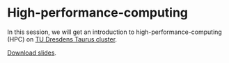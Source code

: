 # High-performance-computing

In this session, we will get an introduction to high-performance-computing (HPC) on [TU Dresdens Taurus cluster](https://tu-dresden.de/zih/hochleistungsrechnen/hpc).

[Download slides](https://github.com/BiAPoL/PoL-BioImage-Analysis-TS-GPU-Accelerated-Image-Analysis/blob/main/docs/40_HPC_Intro/Intro_to_HPC_POLBIAS_Handout).